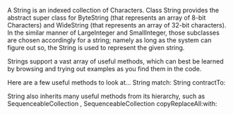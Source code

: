 A String is an indexed collection of Characters. Class String provides the abstract super class for ByteString (that represents an array of 8-bit Characters) and WideString (that represents an array of  32-bit characters).  In the similar manner of LargeInteger and SmallInteger, those subclasses are chosen accordingly for a string; namely as long as the system can figure out so, the String is used to represent the given string.

Strings support a vast array of useful methods, which can best be learned by browsing and trying out examples as you find them in the code.

Here are a few useful methods to look at...
	String match:
	String contractTo:

String also inherits many useful methods from its hierarchy, such as
	SequenceableCollection ,
	SequenceableCollection copyReplaceAll:with:
